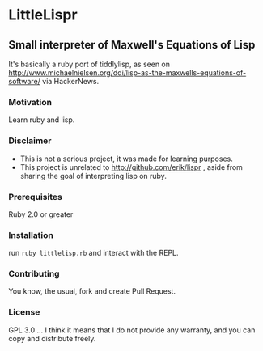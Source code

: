 # LittleLispr
## Small interpreter of Maxwell's Equations of Lisp
It's basically a ruby port of tiddlylisp, as seen on http://www.michaelnielsen.org/ddi/lisp-as-the-maxwells-equations-of-software/ via HackerNews.

### Motivation
Learn ruby and lisp.

### Disclaimer
- This is not a serious project, it was made for learning purposes.
- This project is unrelated to http://github.com/erik/lispr , aside from sharing the goal of interpreting lisp on ruby.

### Prerequisites
Ruby 2.0 or greater

### Installation
run `ruby littlelisp.rb` and interact with the REPL.

### Contributing
You know, the usual, fork and create Pull Request.

### License
GPL 3.0
...
I think it means that I do not provide any warranty, and you can copy and distribute freely.
